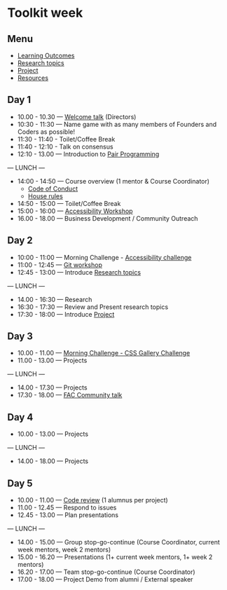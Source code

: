 # Toolkit week

## Menu
- [Learning Outcomes](./learning-outcomes.md)
- [Research topics](./research-afternoon.md)
- [Project](./project.md)
- [Resources](./resources.md)



## Day 1
- 10.00 - 10.30 — [Welcome talk](https://github.com/foundersandcoders/master-reference/blob/master/about.md) (Directors)
- 10:30 - 11:30 — Name game with as many members of Founders and Coders as possible!
- 11:30 - 11:40 - Toilet/Coffee Break
- 11:40 - 12:10 - Talk on consensus
- 12:10 - 13.00 — Introduction to [Pair Programming](https://github.com/foundersandcoders/master-reference/blob/master/coursebook/general/pair-programming.md)

— LUNCH —

- 14:00 - 14:50 — Course overview (1 mentor & Course Coordinator)
  - [Code of Conduct](https://github.com/foundersandcoders/master-reference/blob/master/code_of_conduct.md)
  - [House rules](../general/house-rules.md)
- 14:50 - 15:00 — Toilet/Coffee Break
- 15:00 - 16:00 — [Accessibility Workshop](https://github.com/foundersandcoders/web-accessibility)
- 16.00 - 18.00 — Business Development / Community Outreach

## Day 2
- 10:00 - 11:00 — Morning Challenge - [Accessibility challenge](https://github.com/foundersandcoders/accessibility-challenge)
- 11:00 - 12:45 — [Git workshop](https://github.com/foundersandcoders/git-workflow-workshop-for-two)
- 12:45 - 13:00 — Introduce [Research topics](./research-afternoon.md)

— LUNCH —
- 14.00 - 16:30 — Research
- 16:30 - 17:30 — Review and Present research topics
- 17:30 - 18:00 — Introduce [Project](./project.md)

## Day 3
- 10.00 - 11.00 — [Morning Challenge - CSS Gallery Challenge](https://github.com/foundersandcoders/css-gallery-challenge)
- 11.00 - 13.00 — Projects

— LUNCH —
- 14.00 - 17.30 — Projects
- 17.30 - 18.00 — [FAC Community talk](https://docs.google.com/presentation/d/188OOWrbC7vN4wHA8BHFljuhbaHLaPwA6_6a1Xgrny5Y/edit#slide=id.g17ad3aa125_0_655)

## Day 4
- 10.00 - 13.00 — Projects

— LUNCH —
- 14.00 - 18.00 — Projects

## Day 5
- 10.00 - 11.00 — [Code review](../general/code-reviews.md) (1 alumnus per project)
- 11.00 - 12.45 — Respond to issues
- 12.45 - 13.00 — Plan presentations

— LUNCH —
- 14.00 - 15.00 — Group stop-go-continue (Course Coordinator, current week mentors, week 2 mentors)
- 15.00 - 16.20 — Presentations (1+ current week mentors, 1+ week 2 mentors)
- 16.20 - 17.00 — Team stop-go-continue (Course Coordinator)
- 17.00 - 18.00 — Project Demo from alumni / External speaker
